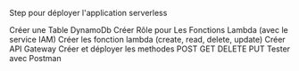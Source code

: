 Step pour déployer l'application serverless

Créer une Table DynamoDb
Créer Rôle pour Les Fonctions Lambda (avec le service IAM)
Créer les fonction lambda (create, read, delete, update) 
Créer API Gateway 
Créer et déployer les methodes POST GET DELETE PUT
Tester avec Postman
